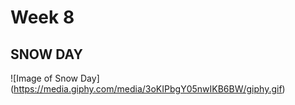 # Week 8

## SNOW DAY

![Image of Snow Day]
(https://media.giphy.com/media/3oKIPbgY05nwIKB6BW/giphy.gif)
